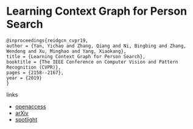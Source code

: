 # Learning Context Graph for Person Search

```
@inproceedings{reidgcn_cvpr19,
author = {Yan, Yichao and Zhang, Qiang and Ni, Bingbing and Zhang, Wendong and Xu, Minghao and Yang, Xiaokang},
title = {Learning Context Graph for Person Search},
booktitle = {The IEEE Conference on Computer Vision and Pattern Recognition (CVPR)},
pages = {2158--2167},
year = {2019}
}
```

links
- [openaccess](http://openaccess.thecvf.com/content_CVPR_2019/html/Yan_Learning_Context_Graph_for_Person_Search_CVPR_2019_paper.html)
- [arXiv](https://arxiv.org/abs/1904.01830)
- [spotlight](https://youtu.be/gnREux6Zwjg?t=658)

